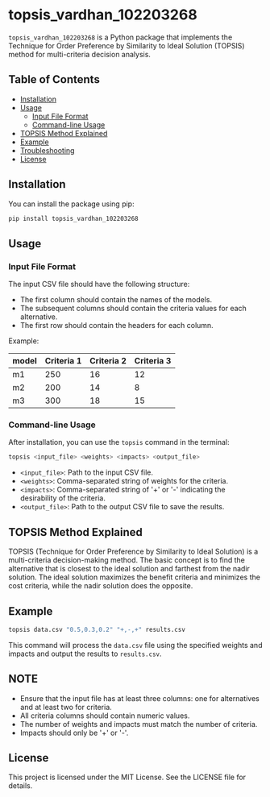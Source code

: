 # topsis_vardhan_102203268

`topsis_vardhan_102203268` is a Python package that implements the Technique for Order Preference by Similarity to Ideal Solution (TOPSIS) method for multi-criteria decision analysis.

## Table of Contents

- [Installation](#installation)
- [Usage](#usage)
  - [Input File Format](#input-file-format)
  - [Command-line Usage](#command-line-usage)
- [TOPSIS Method Explained](#topsis-method-explained)
- [Example](#example)
- [Troubleshooting](#troubleshooting)
- [License](#license)

## Installation

You can install the package using pip:

```bash
pip install topsis_vardhan_102203268
```

## Usage

### Input File Format

The input CSV file should have the following structure:

- The first column should contain the names of the models.
- The subsequent columns should contain the criteria values for each alternative.
- The first row should contain the headers for each column.

Example:

| model | Criteria 1 | Criteria 2 | Criteria 3 |
|-------------|------------|------------|------------|
| m1        | 250        | 16         | 12         |
| m2        | 200        | 14         | 8          |
| m3        | 300        | 18         | 15         |

### Command-line Usage

After installation, you can use the `topsis` command in the terminal:

```bash
topsis <input_file> <weights> <impacts> <output_file>
```

- `<input_file>`: Path to the input CSV file.
- `<weights>`: Comma-separated string of weights for the criteria.
- `<impacts>`: Comma-separated string of '+' or '-' indicating the desirability of the criteria.
- `<output_file>`: Path to the output CSV file to save the results.

## TOPSIS Method Explained

TOPSIS (Technique for Order Preference by Similarity to Ideal Solution) is a multi-criteria decision-making method. The basic concept is to find the alternative that is closest to the ideal solution and farthest from the nadir solution. The ideal solution maximizes the benefit criteria and minimizes the cost criteria, while the nadir solution does the opposite.

## Example

```bash
topsis data.csv "0.5,0.3,0.2" "+,-,+" results.csv
```

This command will process the `data.csv` file using the specified weights and impacts and output the results to `results.csv`.

## NOTE

- Ensure that the input file has at least three columns: one for alternatives and at least two for criteria.
- All criteria columns should contain numeric values.
- The number of weights and impacts must match the number of criteria.
- Impacts should only be '+' or '-'.

## License

This project is licensed under the MIT License. See the LICENSE file for details.
